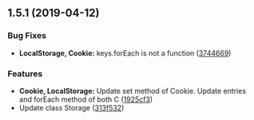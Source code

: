 ## 1.5.1 (2019-04-12)


### Bug Fixes

* **LocalStorage, Cookie:** keys.forEach is not a function ([3744669](https://github.com/livelybone/localStorage/commit/3744669))


### Features

* **Cookie, LocalStorage:** Update set method of Cookie. Update entries and forEach method of both C ([1925cf3](https://github.com/livelybone/localStorage/commit/1925cf3))
* Update class Storage ([313f532](https://github.com/livelybone/localStorage/commit/313f532))




